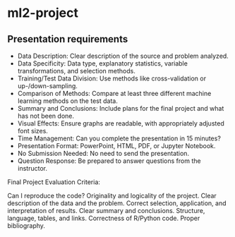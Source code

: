 # ml2-project

## Presentation requirements

- Data Description: Clear description of the source and problem analyzed.
- Data Specificity: Data type, explanatory statistics, variable transformations, and selection methods.
- Training/Test Data Division: Use methods like cross-validation or up-/down-sampling.
- Comparison of Methods: Compare at least three different machine learning methods on the test data.
- Summary and Conclusions: Include plans for the final project and what has not been done.
- Visual Effects: Ensure graphs are readable, with appropriately adjusted font sizes.
- Time Management: Can you complete the presentation in 15 minutes?
- Presentation Format: PowerPoint, HTML, PDF, or Jupyter Notebook.
- No Submission Needed: No need to send the presentation.
- Question Response: Be prepared to answer questions from the instructor.


Final Project Evaluation Criteria:

Can I reproduce the code?
Originality and logicality of the project.
Clear description of the data and the problem.
Correct selection, application, and interpretation of results.
Clear summary and conclusions.
Structure, language, tables, and links.
Correctness of R/Python code.
Proper bibliography.